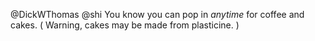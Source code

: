 @DickWThomas @shi You know you can pop in *anytime* for coffee and cakes. ( Warning, cakes may be made from plasticine. )